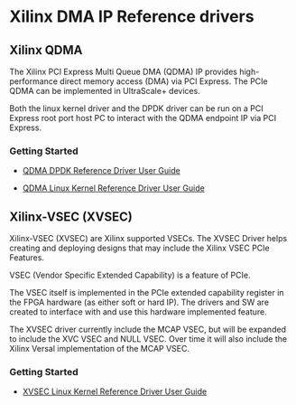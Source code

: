 # Xilinx DMA IP Reference drivers

## Xilinx QDMA

The Xilinx PCI Express Multi Queue DMA (QDMA) IP provides high-performance direct memory access (DMA) via PCI Express. The PCIe QDMA can be implemented in UltraScale+ devices.

Both the linux kernel driver and the DPDK driver can be run on a PCI Express root port host PC to interact with the QDMA endpoint IP via PCI Express.

### Getting Started

* [QDMA DPDK Reference Driver User Guide](QDMA/DPDK/docs/DPDK_qdma_driver_user_guide.pdf)

* [QDMA Linux Kernel Reference Driver User Guide](QDMA/linux-kernel/docs/linux_qdma_driver_user_guide.pdf)

## Xilinx-VSEC (XVSEC)

Xilinx-VSEC (XVSEC) are Xilinx supported VSECs. The XVSEC Driver helps creating and deploying designs that may include the Xilinx VSEC PCIe Features.

VSEC (Vendor Specific Extended Capability) is a feature of PCIe.

The VSEC itself is implemented in the PCIe extended capability register in the FPGA hardware (as either soft or hard IP). The drivers and SW are created to interface with and use this hardware implemented feature.

The XVSEC driver currently include the MCAP VSEC, but will be expanded to include the XVC VSEC and NULL VSEC. Over time it will also include the Xilinx Versal implementation of the MCAP VSEC.

### Getting Started

* [XVSEC Linux Kernel Reference Driver User Guide](XVSEC/linux-kernel/docs/ug04-2000-0142_xvsec.pdf)

